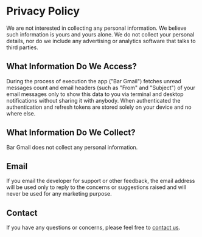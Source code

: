# Privacy Policy

We are not interested in collecting any personal information. We believe such information is yours and yours alone. We do not collect your personal details, nor do we include any advertising or analytics software that talks to third parties.

## What Information Do We Access?

During the process of execution the app ("Bar Gmail") fetches unread messages count and email headers (such as "From" and "Subject") of your email messages only to show this data to you via terminal and desktop notifications without sharing it with anybody. When authenticated the authentication and refresh tokens are stored solely on your device and no where else.

## What Information Do We Collect?

Bar Gmail does not collect any personal information.

## Email

If you email the developer for support or other feedback, the email address will be used only to reply to the concerns or suggestions raised and will never be used for any marketing purpose.

## Contact

If you have any questions or concerns, please feel free to [contact us](mailto:crabvk@protonmail.com).
